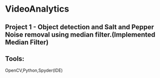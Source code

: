# VideoAnalytics

## Project 1 - Object detection and Salt and Pepper Noise removal using median filter.(Implemented Median Filter)


## Tools:
OpenCV,Python,Spyder(IDE)
